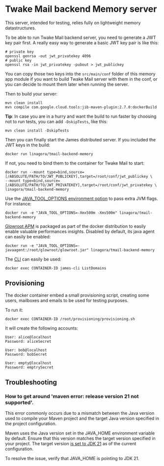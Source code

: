 # Twake Mail backend Memory server

This server, intended for testing, relies fully on lightweight memory
datastructures.

To be able to run Twake Mail backend server, you need to generate a JWT key pair first.
A really easy way to generate a basic JWT key pair is like this:

```
# private key
openssl genrsa -out jwt_privatekey 4096
# public key
openssl rsa -in jwt_privatekey -pubout > jwt_publickey
```

You can copy those two keys into the `src/main/conf` folder of this memory app module if you want to build
Twake Mail server with them in the conf, or you can decide to mount them later when running the server.

Then to build your server:

```
mvn clean install
mvn compile com.google.cloud.tools:jib-maven-plugin:2.7.0:dockerBuild
```
**Tip**: In case you are in a hurry and want the build to run faster by choosing not to run tests, you can add `-DskipTests`, like this:

```
mvn clean install -DskipTests
```

Then you can finally start the James distributed server. If you included the JWT keys in the build:

```
docker run linagora/tmail-backend-memory
```

If not, you need to bind them to the container for Twake Mail to start:

```
docker run --mount type=bind,source=[/ABSOLUTE/PATH/TO/JWT_PUBLICKEY],target=/root/conf/jwt_publickey \
--mount type=bind,source=[/ABSOLUTE/PATH/TO/JWT_PRIVATEKEY],target=/root/conf/jwt_privatekey \
linagora/tmail-backend-memory
```

Use the [JAVA_TOOL_OPTIONS environment option](https://github.com/GoogleContainerTools/jib/blob/master/docs/faq.md#jvm-flags) 
to pass extra JVM flags. For instance:

```
docker run -e "JAVA_TOOL_OPTIONS=-Xmx500m -Xms500m" linagora/tmail-backend-memory
```

[Glowroot APM]() is packaged as part of the docker distribution to easily enable valuable performances insights.
Disabled by default, its java agent can easily be enabled:

```
docker run -e "JAVA_TOOL_OPTIONS=-javaagent:/root/glowroot/glowroot.jar" linagora/tmail-backend-memory
```
The [CLI](https://james.apache.org/server/manage-cli.html) can easily be used:

```
docker exec CONTAINER-ID james-cli ListDomains
```

## Provisioning

The docker container embed a small provisioning script, creating some users, mailboxes and emails
to be used for testing purposes.

To run it:

```
docker exec CONTAINER-ID /root/provisioning/provisioning.sh
```

It will create the following accounts:

```
User: alice@localhost
Password: aliceSecret

User: bob@localhost
Password: bobSecret

User: empty@localhost
Password: emptrySecret
```

## Troubleshooting
### How to get around 'maven error: release version 21 not supported'.

This error commonly occurs due to a mismatch between the Java version used to compile your Maven project and the target Java version specified in the project configuration.

Maven uses the Java version set in the JAVA_HOME environment variable by default. Ensure that this version matches the target version specified in your project. The target version [is set to JDK 21](https://github.com/linagora/tmail-backend/blame/b28597e4e3028d1c2e79e988d20f80854932cb14/pom.xml#L14) as of the current configuration.

To resolve the issue, verify that JAVA_HOME is pointing to JDK 21.
